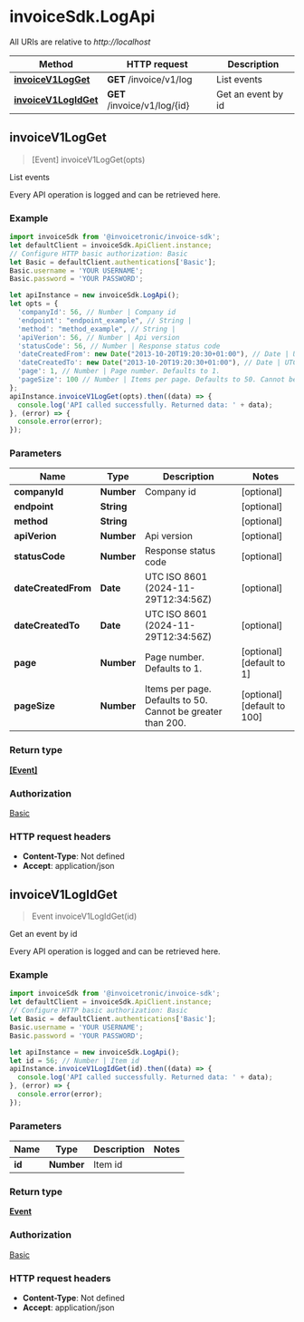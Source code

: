 # invoiceSdk.LogApi

All URIs are relative to *http://localhost*

Method | HTTP request | Description
------------- | ------------- | -------------
[**invoiceV1LogGet**](LogApi.md#invoiceV1LogGet) | **GET** /invoice/v1/log | List events
[**invoiceV1LogIdGet**](LogApi.md#invoiceV1LogIdGet) | **GET** /invoice/v1/log/{id} | Get an event by id



## invoiceV1LogGet

> [Event] invoiceV1LogGet(opts)

List events

Every API operation is logged and can be retrieved here.

### Example

```javascript
import invoiceSdk from '@invoicetronic/invoice-sdk';
let defaultClient = invoiceSdk.ApiClient.instance;
// Configure HTTP basic authorization: Basic
let Basic = defaultClient.authentications['Basic'];
Basic.username = 'YOUR USERNAME';
Basic.password = 'YOUR PASSWORD';

let apiInstance = new invoiceSdk.LogApi();
let opts = {
  'companyId': 56, // Number | Company id
  'endpoint': "endpoint_example", // String | 
  'method': "method_example", // String | 
  'apiVerion': 56, // Number | Api version
  'statusCode': 56, // Number | Response status code
  'dateCreatedFrom': new Date("2013-10-20T19:20:30+01:00"), // Date | UTC ISO 8601 (2024-11-29T12:34:56Z)
  'dateCreatedTo': new Date("2013-10-20T19:20:30+01:00"), // Date | UTC ISO 8601 (2024-11-29T12:34:56Z)
  'page': 1, // Number | Page number. Defaults to 1.
  'pageSize': 100 // Number | Items per page. Defaults to 50. Cannot be greater than 200.
};
apiInstance.invoiceV1LogGet(opts).then((data) => {
  console.log('API called successfully. Returned data: ' + data);
}, (error) => {
  console.error(error);
});

```

### Parameters


Name | Type | Description  | Notes
------------- | ------------- | ------------- | -------------
 **companyId** | **Number**| Company id | [optional] 
 **endpoint** | **String**|  | [optional] 
 **method** | **String**|  | [optional] 
 **apiVerion** | **Number**| Api version | [optional] 
 **statusCode** | **Number**| Response status code | [optional] 
 **dateCreatedFrom** | **Date**| UTC ISO 8601 (2024-11-29T12:34:56Z) | [optional] 
 **dateCreatedTo** | **Date**| UTC ISO 8601 (2024-11-29T12:34:56Z) | [optional] 
 **page** | **Number**| Page number. Defaults to 1. | [optional] [default to 1]
 **pageSize** | **Number**| Items per page. Defaults to 50. Cannot be greater than 200. | [optional] [default to 100]

### Return type

[**[Event]**](Event.md)

### Authorization

[Basic](../README.md#Basic)

### HTTP request headers

- **Content-Type**: Not defined
- **Accept**: application/json


## invoiceV1LogIdGet

> Event invoiceV1LogIdGet(id)

Get an event by id

Every API operation is logged and can be retrieved here.

### Example

```javascript
import invoiceSdk from '@invoicetronic/invoice-sdk';
let defaultClient = invoiceSdk.ApiClient.instance;
// Configure HTTP basic authorization: Basic
let Basic = defaultClient.authentications['Basic'];
Basic.username = 'YOUR USERNAME';
Basic.password = 'YOUR PASSWORD';

let apiInstance = new invoiceSdk.LogApi();
let id = 56; // Number | Item id
apiInstance.invoiceV1LogIdGet(id).then((data) => {
  console.log('API called successfully. Returned data: ' + data);
}, (error) => {
  console.error(error);
});

```

### Parameters


Name | Type | Description  | Notes
------------- | ------------- | ------------- | -------------
 **id** | **Number**| Item id | 

### Return type

[**Event**](Event.md)

### Authorization

[Basic](../README.md#Basic)

### HTTP request headers

- **Content-Type**: Not defined
- **Accept**: application/json


